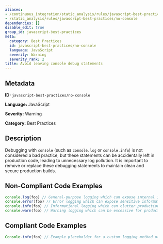 ```yaml
---
aliases:
- /continuous_integration/static_analysis/rules/javascript-best-practices/no-console
- /static_analysis/rules/javascript-best-practices/no-console
dependencies: []
disable_edit: true
group_id: javascript-best-practices
meta:
  category: Best Practices
  id: javascript-best-practices/no-console
  language: JavaScript
  severity: Warning
  severity_rank: 2
title: Avoid leaving console debug statements
---
```

<!--  SOURCED FROM https://github.com/DataDog/datadog-static-analyzer-rule-docs -->


## Metadata
**ID:** `javascript-best-practices/no-console`

**Language:** JavaScript

**Severity:** Warning

**Category:** Best Practices

## Description
Debugging with `console` (such as `console.log` or `console.info`) is not considered a bad practice, but these statements can be accidentally left in production code, leading to unnecessary log pollution. It is important to remove or replace these debugging statements to maintain clean and secure production builds.

## Non-Compliant Code Examples
```javascript
console.log(foo) // General-purpose logging which can expose internal information 
console.error(foo) // Error logging which can expose sensitive information
console.info(foo) // Informational logging which can clutter production logs
console.warn(foo) // Warning logging which can be excessive for production
```

## Compliant Code Examples
```javascript
Console.info(foo) // Example placeholder for a custom logging method or library
```
